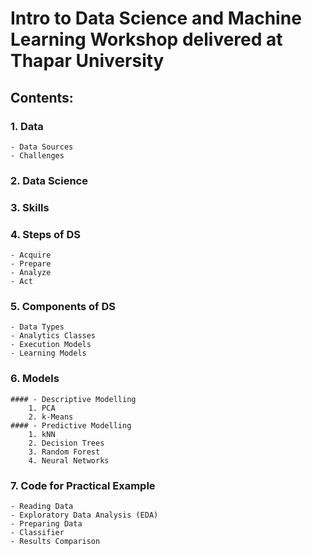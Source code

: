 # Intro to Data Science and Machine Learning Workshop delivered at Thapar University

## Contents:
### 1. Data
    - Data Sources
    - Challenges
### 2. Data Science
### 3. Skills
### 4. Steps of DS
    - Acquire
    - Prepare
    - Analyze
    - Act
### 5. Components of DS
    - Data Types
    - Analytics Classes
    - Execution Models
    - Learning Models
### 6. Models
    #### - Descriptive Modelling
        1. PCA
        2. k-Means
    #### - Predictive Modelling
        1. kNN
        2. Decision Trees
        3. Random Forest
        4. Neural Networks
### 7. Code for Practical Example
    - Reading Data
    - Exploratory Data Analysis (EDA)
    - Preparing Data
    - Classifier
    - Results Comparison
   
    
        
